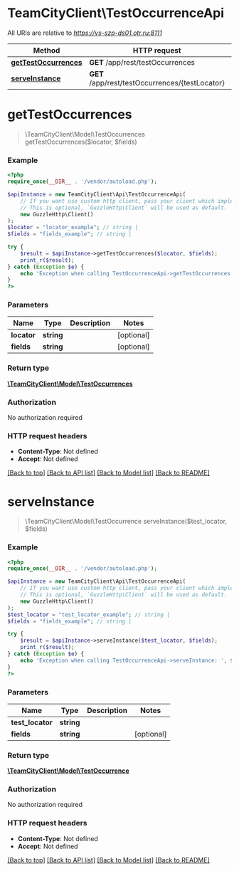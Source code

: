 # TeamCityClient\TestOccurrenceApi

All URIs are relative to *https://vs-szp-ds01.otr.ru:8111*

Method | HTTP request | Description
------------- | ------------- | -------------
[**getTestOccurrences**](TestOccurrenceApi.md#getTestOccurrences) | **GET** /app/rest/testOccurrences | 
[**serveInstance**](TestOccurrenceApi.md#serveInstance) | **GET** /app/rest/testOccurrences/{testLocator} | 


# **getTestOccurrences**
> \TeamCityClient\Model\TestOccurrences getTestOccurrences($locator, $fields)



### Example
```php
<?php
require_once(__DIR__ . '/vendor/autoload.php');

$apiInstance = new TeamCityClient\Api\TestOccurrenceApi(
    // If you want use custom http client, pass your client which implements `GuzzleHttp\ClientInterface`.
    // This is optional, `GuzzleHttp\Client` will be used as default.
    new GuzzleHttp\Client()
);
$locator = "locator_example"; // string | 
$fields = "fields_example"; // string | 

try {
    $result = $apiInstance->getTestOccurrences($locator, $fields);
    print_r($result);
} catch (Exception $e) {
    echo 'Exception when calling TestOccurrenceApi->getTestOccurrences: ', $e->getMessage(), PHP_EOL;
}
?>
```

### Parameters

Name | Type | Description  | Notes
------------- | ------------- | ------------- | -------------
 **locator** | **string**|  | [optional]
 **fields** | **string**|  | [optional]

### Return type

[**\TeamCityClient\Model\TestOccurrences**](../Model/TestOccurrences.md)

### Authorization

No authorization required

### HTTP request headers

 - **Content-Type**: Not defined
 - **Accept**: Not defined

[[Back to top]](#) [[Back to API list]](../../README.md#documentation-for-api-endpoints) [[Back to Model list]](../../README.md#documentation-for-models) [[Back to README]](../../README.md)

# **serveInstance**
> \TeamCityClient\Model\TestOccurrence serveInstance($test_locator, $fields)



### Example
```php
<?php
require_once(__DIR__ . '/vendor/autoload.php');

$apiInstance = new TeamCityClient\Api\TestOccurrenceApi(
    // If you want use custom http client, pass your client which implements `GuzzleHttp\ClientInterface`.
    // This is optional, `GuzzleHttp\Client` will be used as default.
    new GuzzleHttp\Client()
);
$test_locator = "test_locator_example"; // string | 
$fields = "fields_example"; // string | 

try {
    $result = $apiInstance->serveInstance($test_locator, $fields);
    print_r($result);
} catch (Exception $e) {
    echo 'Exception when calling TestOccurrenceApi->serveInstance: ', $e->getMessage(), PHP_EOL;
}
?>
```

### Parameters

Name | Type | Description  | Notes
------------- | ------------- | ------------- | -------------
 **test_locator** | **string**|  |
 **fields** | **string**|  | [optional]

### Return type

[**\TeamCityClient\Model\TestOccurrence**](../Model/TestOccurrence.md)

### Authorization

No authorization required

### HTTP request headers

 - **Content-Type**: Not defined
 - **Accept**: Not defined

[[Back to top]](#) [[Back to API list]](../../README.md#documentation-for-api-endpoints) [[Back to Model list]](../../README.md#documentation-for-models) [[Back to README]](../../README.md)

